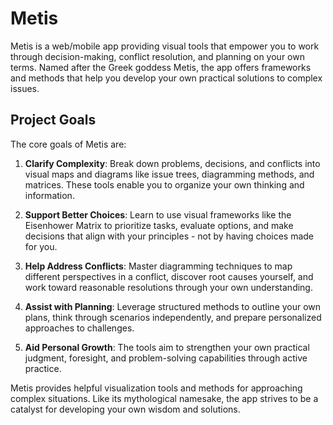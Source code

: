 # Metis

Metis is a web/mobile app providing visual tools that empower you to work through decision-making, conflict resolution, and planning on your own terms. Named after the Greek goddess Metis, the app offers frameworks and methods that help you develop your own practical solutions to complex issues.

## Project Goals

The core goals of Metis are:

1. **Clarify Complexity**: Break down problems, decisions, and conflicts into visual maps and diagrams like issue trees, diagramming methods, and matrices. These tools enable you to organize your own thinking and information.

2. **Support Better Choices**: Learn to use visual frameworks like the Eisenhower Matrix to prioritize tasks, evaluate options, and make decisions that align with your principles - not by having choices made for you.

3. **Help Address Conflicts**: Master diagramming techniques to map different perspectives in a conflict, discover root causes yourself, and work toward reasonable resolutions through your own understanding.

4. **Assist with Planning**: Leverage structured methods to outline your own plans, think through scenarios independently, and prepare personalized approaches to challenges.

5. **Aid Personal Growth**: The tools aim to strengthen your own practical judgment, foresight, and problem-solving capabilities through active practice.

Metis provides helpful visualization tools and methods for approaching complex situations. Like its mythological namesake, the app strives to be a catalyst for developing your own wisdom and solutions.
